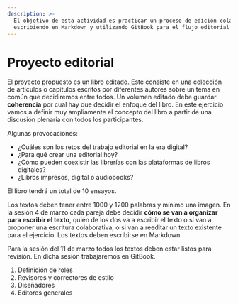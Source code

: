 ```yaml
---
description: >-
  El objetivo de esta actividad es practicar un proceso de edición colaborativa
  escribiendo en Markdown y utilizando GitBook para el flujo editorial
---
```


# Proyecto editorial

El proyecto propuesto es un libro editado. Este consiste en una colección de artículos o capítulos escritos por diferentes autores sobre un tema en común que decidiremos entre todos.  Un volumen editado debe guardar **coherencia** por cual hay que decidir el enfoque del libro. En este ejercicio vamos a definir muy ampliamente el concepto del libro a partir de una discusión plenaria con todos los participantes. 

Algunas provocaciones:

* ¿Cuáles son los retos del trabajo editorial en la era digital?
* ¿Para qué crear una editorial hoy?
* ¿Cómo pueden coexistir las librerías con las plataformas de libros digitales?
* ¿Libros impresos, digital o audiobooks?

El libro tendrá un total de 10 ensayos. 

Los textos deben tener entre 1000 y 1200 palabras y mínimo una imagen. En la sesión 4 de marzo cada pareja debe decidir **cómo se van a organizar para escribir el texto**, quién de los dos va a escribir el texto o si van a proponer una escritura colaborativa, o si van a reeditar un texto existente para el ejercicio.  Los textos deben escribirse en Markdown

Para la sesión del 11 de marzo todos los textos deben estar listos para revisión. En dicha sesión trabajaremos en GitBook.

1. Definición de roles
2. Revisores y correctores de estilo 
3. Diseñadores
4. Editores generales  



